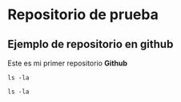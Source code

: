 # Repositorio de prueba
## Ejemplo de repositorio en github
Este es mi primer repositorio **Github**

	ls -la
	
`ls -la`

